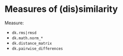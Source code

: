 
# Measures of (dis)similarity

Measure:

- `dk.rms|rmsd`
- `dk.math.norm_*`
- `dk.distance_matrix`
- `dk.pairwise_differences`
